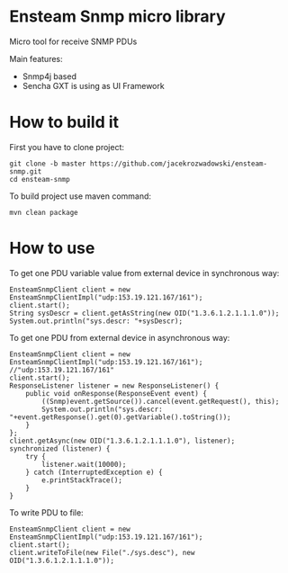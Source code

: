 # Ensteam Snmp micro library

Micro tool for receive SNMP PDUs

Main features:
- Snmp4j based
- Sencha GXT is using as UI Framework


# How to build it

First you have to clone project:
```
git clone -b master https://github.com/jacekrozwadowski/ensteam-snmp.git
cd ensteam-snmp
```

To build project use maven command:
```
mvn clean package
```


# How to use

To get one PDU variable value from external device in synchronous way:
```
EnsteamSnmpClient client = new EnsteamSnmpClientImpl("udp:153.19.121.167/161");
client.start();
String sysDescr = client.getAsString(new OID("1.3.6.1.2.1.1.1.0"));
System.out.println("sys.descr: "+sysDescr);
```

To get one PDU from external device in asynchronous way:
```
EnsteamSnmpClient client = new EnsteamSnmpClientImpl("udp:153.19.121.167/161"); //"udp:153.19.121.167/161"
client.start();
ResponseListener listener = new ResponseListener() {
    public void onResponse(ResponseEvent event) {
        ((Snmp)event.getSource()).cancel(event.getRequest(), this);
        System.out.println("sys.descr: "+event.getResponse().get(0).getVariable().toString());
    }
};
client.getAsync(new OID("1.3.6.1.2.1.1.1.0"), listener);
synchronized (listener) {
    try {
        listener.wait(10000);
    } catch (InterruptedException e) {
        e.printStackTrace();
    }
}
```

To write PDU to file: 
```
EnsteamSnmpClient client = new EnsteamSnmpClientImpl("udp:153.19.121.167/161");
client.start();
client.writeToFile(new File("./sys.desc"), new OID("1.3.6.1.2.1.1.1.0"));
```
